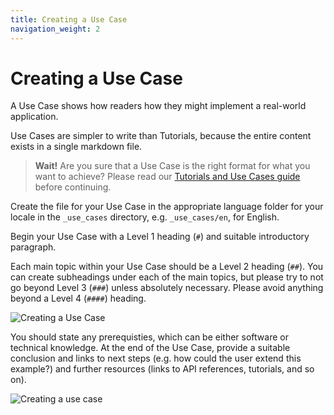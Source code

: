```yaml
---
title: Creating a Use Case
navigation_weight: 2
---
```


# Creating a Use Case

A Use Case shows how readers how they might implement a real-world application.

Use Cases are simpler to write than Tutorials, because the entire content exists in a single markdown file.

> **Wait!** Are you sure that a Use Case is the right format for what you want to achieve? Please read our [Tutorials and Use Cases guide](/contribute/guides/tutorials-and-use-cases) before continuing.

Create the file for your Use Case in the appropriate language folder for your locale in the `_use_cases` directory, e.g. `_use_cases/en`, for English.

Begin your Use Case with a Level 1 heading (`#`) and suitable introductory paragraph.

Each main topic within your Use Case should be a Level 2 heading (`##`). You can create subheadings under each of the main topics, but please try to not go beyond Level 3 (`###`) unless absolutely necessary. Please avoid anything beyond a Level 4 (`####`) heading.

![Creating a Use Case](/assets/images/contributing/create-a-uc.png)

You should state any prerequisties, which can be either software or technical knowledge. At the end of the Use Case, provide a suitable conclusion and links to next steps (e.g. how could the user extend this example?) and further resources (links to API references, tutorials, and so on).



![Creating a use case](/assets/images/create-a-uc.png)